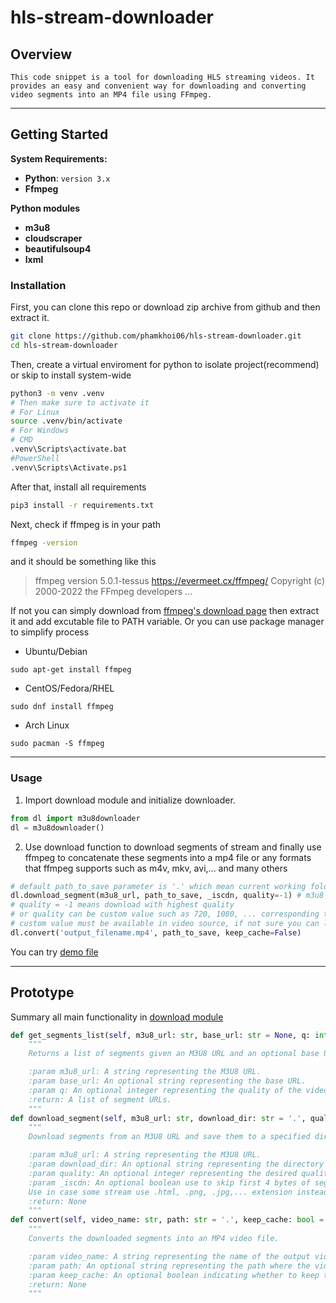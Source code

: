 
# hls-stream-downloader

## Overview

`This code snippet is a tool for downloading HLS streaming videos. It provides an easy and convenient way for downloading and converting video segments into an MP4 file using FFmpeg.`

---

##  Getting Started

**System Requirements:**

* **Python**: `version 3.x`
* **Ffmpeg**

**Python modules**

* **m3u8**
* **cloudscraper**
* **beautifulsoup4**
* **lxml**

### Installation

First, you can clone this repo or download zip archive from github and then extract it.

```bash
git clone https://github.com/phamkhoi06/hls-stream-downloader.git
cd hls-stream-downloader
```

Then, create a virtual enviroment for python to isolate project(recommend) or skip to install system-wide
```bash
python3 -m venv .venv
# Then make sure to activate it
# For Linux
source .venv/bin/activate
# For Windows
# CMD
.venv\Scripts\activate.bat
#PowerShell
.venv\Scripts\Activate.ps1
```
After that, install all requirements
```bash
pip3 install -r requirements.txt
```

Next, check if ffmpeg is in your path

```bash
ffmpeg -version
```

and it should be something like this

> ffmpeg version 5.0.1-tessus https://evermeet.cx/ffmpeg/ Copyright (c) 2000-2022 the FFmpeg developers
> ...

If not you can simply download from [ffmpeg's download page](https://ffmpeg.org/download.html) then extract it and add excutable file to PATH variable. Or you can use package manager to simplify process
* Ubuntu/Debian
```
sudo apt-get install ffmpeg
```
* CentOS/Fedora/RHEL
```
sudo dnf install ffmpeg
```

* Arch Linux
```
sudo pacman -S ffmpeg
```

---

### Usage

1. Import download module and initialize downloader.

```python
from dl import m3u8downloader
dl = m3u8downloader()
```

2. Use download function to download segments of stream and finally use ffmpeg to concatenate these segments into a mp4 file or any formats that ffmpeg supports such as m4v, mkv, avi,... and many others

```python
# default path_to_save parameter is '.' which mean current working folder
dl.download_segment(m3u8_url, path_to_save, _iscdn, quality=-1) # m3u8 url can be gotten in devtools
# quality = -1 means download with highest quality
# or quality can be custom value such as 720, 1080, ... corresponding to 1080x720, 1920x1080, ...
# custom value must be available in video source, if not sure you can leave it blank
dl.convert('output_filename.mp4', path_to_save, keep_cache=False)
```
You can try [demo file](demo.py)

---

## Prototype

Summary all main functionality in [download module](dl.py)
```python
def get_segments_list(self, m3u8_url: str, base_url: str = None, q: int = None) -> list:
	"""
	Returns a list of segments given an M3U8 URL and an optional base URL.

	:param m3u8_url: A string representing the M3U8 URL.
	:param base_url: An optional string representing the base URL.
	:param q: An optional integer representing the quality of the video.
	:return: A list of segment URLs.
	"""
def download_segment(self, m3u8_url: str, download_dir: str = '.', quality = None, _iscdn: bool = False):
	"""
	Download segments from an M3U8 URL and save them to a specified directory.

	:param m3u8_url: A string representing the M3U8 URL.
	:param download_dir: An optional string representing the directory to save the segments. Default is the current directory.
	:param quality: An optional integer representing the desired quality of the video. Use -1 for the highest quality. Default is None.
	:param _iscdn: An optional boolean use to skip first 4 bytes of segments to bypass ffmpeg heading check.
	Use in case some stream use .html, .png, .jpg,... extension instead of .ts to exploit CDN caching feature. Default is False.
	:return: None
	"""
def convert(self, video_name: str, path: str = '.', keep_cache: bool = False):
	"""
	Converts the downloaded segments into an MP4 video file.

	:param video_name: A string representing the name of the output video file.
	:param path: An optional string representing the path where the video file will be saved. Default is the current directory.
	:param keep_cache: An optional boolean indicating whether to keep the downloaded segments in the cache folder after conversion. Default is False.
	:return: None
	"""
```